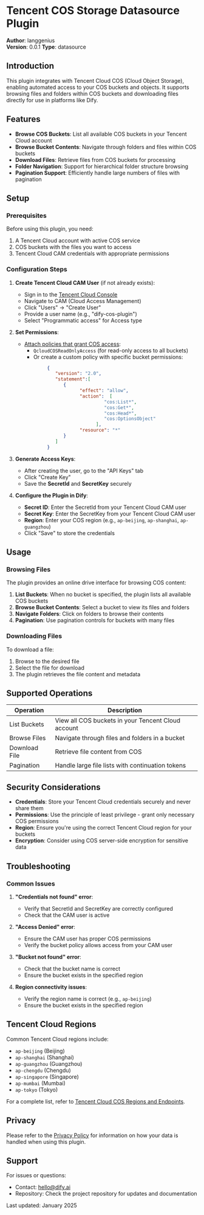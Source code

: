 # Tencent COS Storage Datasource Plugin

**Author**: langgenius  
**Version**: 0.0.1
**Type**: datasource

## Introduction

This plugin integrates with Tencent Cloud COS (Cloud Object Storage), enabling automated access to your COS buckets and objects. It supports browsing files and folders within COS buckets and downloading files directly for use in platforms like Dify.

## Features

- **Browse COS Buckets**: List all available COS buckets in your Tencent Cloud account
- **Browse Bucket Contents**: Navigate through folders and files within COS buckets
- **Download Files**: Retrieve files from COS buckets for processing
- **Folder Navigation**: Support for hierarchical folder structure browsing
- **Pagination Support**: Efficiently handle large numbers of files with pagination

## Setup

### Prerequisites

Before using this plugin, you need:
1. A Tencent Cloud account with active COS service
2. COS buckets with the files you want to access
3. Tencent Cloud CAM credentials with appropriate permissions

### Configuration Steps

1. **Create Tencent Cloud CAM User** (if not already exists):
   - Sign in to the [Tencent Cloud Console](https://console.cloud.tencent.com/)
   - Navigate to CAM (Cloud Access Management)
   - Click "Users" → "Create User"
   - Provide a user name (e.g., "dify-cos-plugin")
   - Select "Programmatic access" for Access type

2. **Set Permissions**:
   - [Attach policies that grant COS access](https://cloud.tencent.com/document/product/598/11084):
     - `QcloudCOSReadOnlyAccess` (for read-only access to all buckets)
     - Or create a custom policy with specific bucket permissions:
       ```json
            {
               "version": "2.0",
               "statement":[
                  {
                        "effect": "allow",
                        "action":  [
                                 "cos:List*",
                                 "cos:Get*",
                                 "cos:Head*",
                                 "cos:OptionsObject"
                              ],
                        "resource": "*"
                  }
               ]
            }
       ```

3. **Generate Access Keys**:
   - After creating the user, go to the "API Keys" tab
   - Click "Create Key"
   - Save the **SecretId** and **SecretKey** securely

4. **Configure the Plugin in Dify**:
   - **Secret ID**: Enter the SecretId from your Tencent Cloud CAM user
   - **Secret Key**: Enter the SecretKey from your Tencent Cloud CAM user
   - **Region**: Enter your COS region (e.g., `ap-beijing`, `ap-shanghai`, `ap-guangzhou`)
   - Click "Save" to store the credentials

## Usage

### Browsing Files

The plugin provides an online drive interface for browsing COS content:

1. **List Buckets**: When no bucket is specified, the plugin lists all available COS buckets
2. **Browse Bucket Contents**: Select a bucket to view its files and folders
3. **Navigate Folders**: Click on folders to browse their contents
4. **Pagination**: Use pagination controls for buckets with many files

### Downloading Files

To download a file:
1. Browse to the desired file
2. Select the file for download
3. The plugin retrieves the file content and metadata

## Supported Operations

| Operation | Description |
|-----------|-------------|
| List Buckets | View all COS buckets in your Tencent Cloud account |
| Browse Files | Navigate through files and folders in a bucket |
| Download File | Retrieve file content from COS |
| Pagination | Handle large file lists with continuation tokens |

## Security Considerations

- **Credentials**: Store your Tencent Cloud credentials securely and never share them
- **Permissions**: Use the principle of least privilege - grant only necessary COS permissions
- **Region**: Ensure you're using the correct Tencent Cloud region for your buckets
- **Encryption**: Consider using COS server-side encryption for sensitive data

## Troubleshooting

### Common Issues

1. **"Credentials not found" error**:
   - Verify that SecretId and SecretKey are correctly configured
   - Check that the CAM user is active

2. **"Access Denied" error**:
   - Ensure the CAM user has proper COS permissions
   - Verify the bucket policy allows access from your CAM user

3. **"Bucket not found" error**:
   - Check that the bucket name is correct
   - Ensure the bucket exists in the specified region

4. **Region connectivity issues**:
   - Verify the region name is correct (e.g., `ap-beijing`)
   - Ensure the bucket exists in the specified region

## Tencent Cloud Regions

Common Tencent Cloud regions include:
- `ap-beijing` (Beijing)
- `ap-shanghai` (Shanghai)
- `ap-guangzhou` (Guangzhou)
- `ap-chengdu` (Chengdu)
- `ap-singapore` (Singapore)
- `ap-mumbai` (Mumbai)
- `ap-tokyo` (Tokyo)

For a complete list, refer to [Tencent Cloud COS Regions and Endpoints](https://cloud.tencent.com/document/product/436/6224).

## Privacy

Please refer to the [Privacy Policy](PRIVACY.md) for information on how your data is handled when using this plugin.

## Support

For issues or questions:
- Contact: [hello@dify.ai](mailto:hello@dify.ai)
- Repository: Check the project repository for updates and documentation

Last updated: January 2025